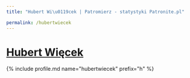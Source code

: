 ```yaml
---
title: "Hubert Wi\u0119cek | Patromierz - statystyki Patronite.pl"

permalink: /hubertwiecek
---
```


# [Hubert Więcek](https://patronite.pl/hubertwiecek)

{% include profile.md name="hubertwiecek" prefix="h" %}
